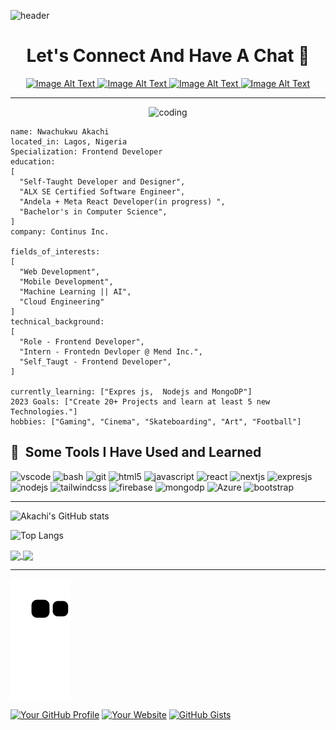 ![header](https://capsule-render.vercel.app/api?type=wave&color=auto&height=200&section=header&text=Hello%20Word!&fontSize=90)

<h1 align="center">Let's Connect And Have A Chat 💬</h1>

<div align="center">
  <a href="https://www.instagram.com/moseley_dev/">
  <img src="https://github.com/Princecodes4115/alx-low_level_programming/assets/101392395/e61ef8c3-d074-43dc-899f-4c94877ac487" alt="Image Alt Text" width="50" height="50">
<a/>

<a href="https://www.linkedin.com/in/akachi-nwachukwu-557a63233/">
  <img src="https://github.com/Princecodes4115/alx-low_level_programming/assets/101392395/7b20b5ed-eaa1-41e1-a882-f2f26a6c3c83" alt="Image Alt Text" width="50" height="50">
<a/>
<a href="https://twitter.com/Princecodes4115">
  <img src="https://github.com/Princecodes4115/alx-low_level_programming/assets/101392395/0d570cf1-08a6-431c-b5a6-1f6db0427f9b" alt="Image Alt Text" width="50" height="50">
<a/>
<a href="https://twitter.com/Princecodes4115">
  <img src="https://github.com/Princecodes4115/alx-low_level_programming/assets/101392395/88a50376-94a6-4a5b-b877-10e9c9d58bbd" alt="Image Alt Text" width="50" height="50">
<a/>

</div>

***
<div align="center">
  <img src="https://media.giphy.com/media/qgQUggAC3Pfv687qPC/giphy.gif" alt="coding" width="60%" />
</div>


  ```yalm
name: Nwachukwu Akachi
located_in: Lagos, Nigeria
Specialization: Frontend Developer
education:
  [
    "Self-Taught Developer and Designer",
    "ALX SE Certified Software Engineer",
    "Andela + Meta React Developer(in progress) ",
    "Bachelor's in Computer Science",
  ]
company: Continus Inc.

fields_of_interests:
  [
    "Web Development",
    "Mobile Development",
    "Machine Learning || AI",
    "Cloud Engineering"
  ]
technical_background:
  [
    "Role - Frontend Developer",
    "Intern - Frontedn Devloper @ Mend Inc.",
    "Self_Taugt - Frontend Developer",
  ]
  
currently_learning: ["Expres js,  Nodejs and MongoDP"]
2023 Goals: ["Create 20+ Projects and learn at least 5 new Technologies."]
hobbies: ["Gaming", "Cinema", "Skateboarding", "Art", "Football"]
```

<h2> 🚀 &nbsp;Some Tools I Have Used and Learned</h2>
<p align="left">
<img src="https://cdn.jsdelivr.net/gh/devicons/devicon/icons/vscode/vscode-original.svg" alt="vscode" width="45" height="45"/>
<img src="https://cdn.jsdelivr.net/gh/devicons/devicon/icons/bash/bash-original.svg" alt="bash" width="45" height="45"/>
<img src="https://cdn.jsdelivr.net/gh/devicons/devicon/icons/git/git-original-wordmark.svg" alt="git" width="45" height="45"/>
  <img src="https://cdn.jsdelivr.net/gh/devicons/devicon/icons/html5/html5-original.svg" alt="html5" width="45" height="45"/>
<img src="https://cdn.jsdelivr.net/gh/devicons/devicon/icons/javascript/javascript-original.svg" alt="javascript" width="45" height="45"/>
<img src="https://cdn.jsdelivr.net/gh/devicons/devicon/icons/react/react-original.svg" alt="react" width="45" height="45"/>
<img src="https://cdn.jsdelivr.net/gh/devicons/devicon/icons/nextjs/nextjs-original.svg" alt="nextjs" width="45" height="45"/>
<img src="https://cdn.jsdelivr.net/gh/devicons/devicon/icons/express/express-original.svg" alt="expresjs" width="45" height="45"/>
<img src="https://cdn.jsdelivr.net/gh/devicons/devicon/icons/nodejs/nodejs-original-wordmark.svg" alt="nodejs" width="45" height="45"/>
<img src="https://cdn.jsdelivr.net/gh/devicons/devicon/icons/tailwindcss/tailwindcss-plain.svg" alt="tailwindcss" width="45" height="45"/>
<img src="https://cdn.jsdelivr.net/gh/devicons/devicon/icons/firebase/firebase-plain-wordmark.svg" alt="firebase" width="45" height="45"/>
<img src="https://cdn.jsdelivr.net/gh/devicons/devicon/icons/mongodb/mongodb-original-wordmark.svg" alt="mongodp" width="45" height="45"/>
<img src="https://cdn.jsdelivr.net/gh/devicons/devicon/icons/azure/azure-original.svg" alt="Azure" width="45" height="45"/>
<img src="https://cdn.jsdelivr.net/gh/devicons/devicon/icons/bootstrap/bootstrap-original.svg" alt="bootstrap" width="45" height="45"/>
</p>

***

![Akachi's GitHub stats](https://github-readme-stats.vercel.app/api?username=princecodes4115&show_icons=true&theme=radical)

![Top Langs](https://github-readme-stats.vercel.app/api/top-langs/?username=princecodes4115&hide_progress=true)

<a href="https://github.com/Princecodes4115/github-readme-stats">


  <img height="200" align="center" src="https://github-readme-stats.vercel.app/api?username=Princecodes4115&show_icons=true&hide_border=true&count_private=true&hide=prs&theme=dark" />
</a>
<a href="https://github.com/Princecodes4115/convoychat">
  <img height="200" align="center" src="https://github-readme-stats.vercel.app/api/top-langs/?username=Princecodes4115&layout=compact&langs_count=8&card_width=320&theme=dark" />
</a>

***
![Snake animation](https://github.com/Princecodes4115/Princecodes4115/blob/output/github-contribution-grid-snake.svg)


  [![Your GitHub Profile](https://img.shields.io/badge/GitHub-Profile-brightgreen?style=flat&logo=github)](https://github.com/Princecodes4115)
[![Your Website](https://img.shields.io/badge/Website-YourWebsiteURL-brightgreen?style=flat&logo=web)](https://your-website-url.com)
[![GitHub Gists](https://img.shields.io/badge/GitHub%20Gists-Profile-yellow?style=flat&logo=github)](https://gist.github.com/Princecodes4115)
